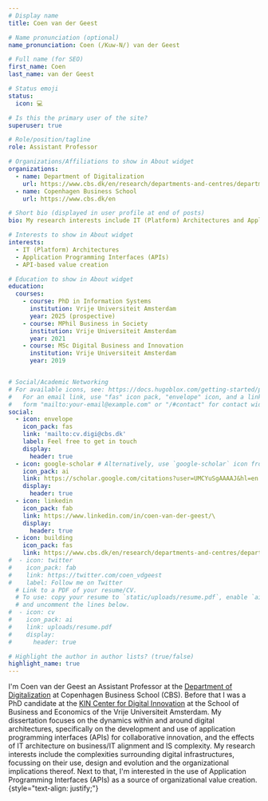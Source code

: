 ```yaml
---
# Display name
title: Coen van der Geest

# Name pronunciation (optional)
name_pronunciation: Coen (/Kuw-N/) van der Geest

# Full name (for SEO)
first_name: Coen
last_name: van der Geest

# Status emoji
status:
  icon: 💻

# Is this the primary user of the site?
superuser: true

# Role/position/tagline
role: Assistant Professor

# Organizations/Affiliations to show in About widget
organizations:
  - name: Department of Digitalization
    url: https://www.cbs.dk/en/research/departments-and-centres/department-of-digitalization
  - name: Copenhagen Business School
    url: https://www.cbs.dk/en

# Short bio (displayed in user profile at end of posts)
bio: My research interests include IT (Platform) Architectures and Application Programming Interfaces (APIs).

# Interests to show in About widget
interests:
  - IT (Platform) Architectures
  - Application Programming Interfaces (APIs)
  - API-based value creation

# Education to show in About widget
education:
  courses:
    - course: PhD in Information Systems
      institution: Vrije Universiteit Amsterdam
      year: 2025 (prospective)
    - course: MPhil Business in Society
      institution: Vrije Universiteit Amsterdam
      year: 2021
    - course: MSc Digital Business and Innovation
      institution: Vrije Universiteit Amsterdam
      year: 2019


# Social/Academic Networking
# For available icons, see: https://docs.hugoblox.com/getting-started/page-builder/#icons
#   For an email link, use "fas" icon pack, "envelope" icon, and a link in the
#   form "mailto:your-email@example.com" or "/#contact" for contact widget.
social:
  - icon: envelope
    icon_pack: fas
    link: 'mailto:cv.digi@cbs.dk'
    label: Feel free to get in touch
    display:
      header: true
  - icon: google-scholar # Alternatively, use `google-scholar` icon from `ai` icon pack
    icon_pack: ai
    link: https://scholar.google.com/citations?user=UMCYuSgAAAAJ&hl=en
    display:
      header: true
  - icon: linkedin
    icon_pack: fab
    link: https://www.linkedin.com/in/coen-van-der-geest/\
    display:
      header: true
  - icon: building
    icon_pack: fas
    link: https://www.cbs.dk/en/research/departments-and-centres/department-of-digitalization/staff/assistant-professor
#  - icon: twitter
#    icon_pack: fab
#    link: https://twitter.com/coen_vdgeest
#    label: Follow me on Twitter
  # Link to a PDF of your resume/CV.
  # To use: copy your resume to `static/uploads/resume.pdf`, enable `ai` icons in `params.yaml`,
  # and uncomment the lines below.
#  - icon: cv
#    icon_pack: ai
#    link: uploads/resume.pdf
#    display:
#      header: true

# Highlight the author in author lists? (true/false)
highlight_name: true
---
```


I'm Coen van der Geest an Assistant Professor at the [Department of Digitalization](https://www.cbs.dk/en/research/departments-and-centres/department-of-digitalization) at Copenhagen Business School (CBS). Before that I was a PhD candidate at the [KIN Center for Digital Innovation](https://www.kinresearch.nl) at the School of Business and Economics of the Vrije Universiteit Amsterdam. My dissertation focuses on the dynamics within and around digital architectures, specifically on the development and use of application programming interfaces (APIs) for collaborative innovation, and the effects of IT architecture on business/IT alignment and IS complexity. My research interests include the complexities surrounding digital infrastructures, focussing on their use, design and evolution and the organizational implications thereof. Next to that, I'm interested in the use of Application Programming Interfaces (APIs) as a source of organizational value creation. 
{style="text-align: justify;"}

